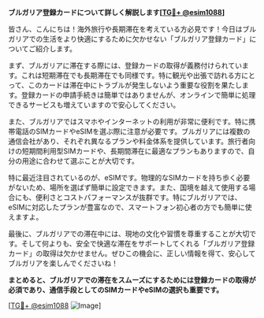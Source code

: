 **ブルガリア登録カードについて詳しく解説します[[TG💪+ @esim1088](https://t.me/s/esim1088)]**

皆さん、こんにちは！海外旅行や長期滞在を考えている方必見です！今日はブルガリアでの生活をより快適にするために欠かせない「ブルガリア登録カード」についてご紹介します。

まず、ブルガリアに滞在する際には、登録カードの取得が義務付けられています。これは短期滞在でも長期滞在でも同様です。特に観光や出張で訪れる方にとって、このカードは滞在中にトラブルが発生しないよう重要な役割を果たします。登録カードの申請手続きは簡単ではありませんが、オンラインで簡単に処理できるサービスも増えていますので安心してください。

また、ブルガリアではスマホやインターネットの利用が非常に便利です。特に携帯電話のSIMカードやeSIMを選ぶ際に注意が必要です。ブルガリアには複数の通信会社があり、それぞれ異なるプランや料金体系を提供しています。旅行者向けの短期間利用型SIMカードや、長期間滞在に最適なプランもありますので、自分の用途に合わせて選ぶことが大切です。

特に最近注目されているのが、eSIMです。物理的なSIMカードを持ち歩く必要がないため、場所を選ばず簡単に設定できます。また、国境を越えて使用する場合にも、便利さとコストパフォーマンスが抜群です。特にブルガリアでは、eSIMに対応したプランが豊富なので、スマートフォン初心者の方でも簡単に使えますよ。

最後に、ブルガリアでの滞在中には、現地の文化や習慣を尊重することが大切です。そして何よりも、安全で快適な滞在をサポートしてくれる「ブルガリア登録カード」の取得は欠かせません。ぜひこの機会に、正しい情報を得て、安心してブルガリアを楽しんでくださいね！

**まとめると、ブルガリアでの滞在をスムーズにするためには登録カードの取得が必須であり、通信手段としてのSIMカードやeSIMの選択も重要です。**

[[TG💪+ @esim1088](https://t.me/s/esim1088) ![Image](https://i.postimg.cc/Y0z9fWf4/image.png)]